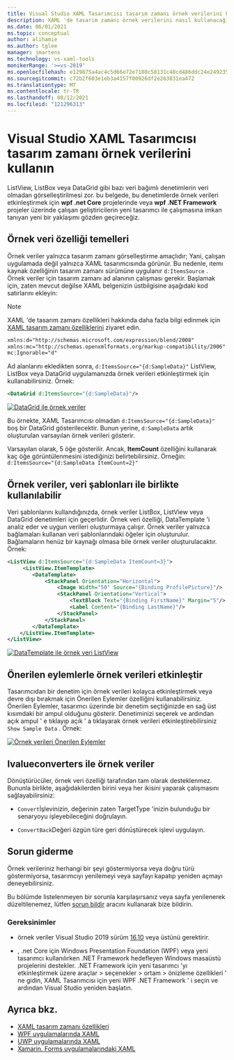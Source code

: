```yaml
---
title: Visual Studio XAML Tasarımcısı tasarım zamanı örnek verilerini kullanın
description: XAML 'de tasarım zamanı örnek verilerini nasıl kullanacağınızı öğrenin.
ms.date: 06/01/2021
ms.topic: conceptual
author: alihamie
ms.author: tglee
manager: jmartens
ms.technology: vs-xaml-tools
monikerRange: '>=vs-2019'
ms.openlocfilehash: e129875a4ac4c5d66e72e7180c58131c48cd486ddc24e24923556d2261dc094e
ms.sourcegitcommit: c72b2f603e1eb3a4157f00926df2e263831ea472
ms.translationtype: MT
ms.contentlocale: tr-TR
ms.lasthandoff: 08/12/2021
ms.locfileid: "121296313"
---
```

# <a name="use-design-time-sample-data-with-the-xaml-designer-in-visual-studio"></a>Visual Studio XAML Tasarımcısı tasarım zamanı örnek verilerini kullanın

ListView, ListBox veya DataGrid gibi bazı veri bağımlı denetimlerin veri olmadan görselleştirilmesi zor. bu belgede, bu denetimlerde örnek verileri etkinleştirmek için **wpf .net Core** projelerinde veya **wpf .NET Framework** projeler üzerinde çalışan geliştiricilerin yeni tasarımcı ile çalışmasına imkan tanıyan yeni bir yaklaşımı gözden geçireceğiz. 

## <a name="sample-data-feature-basics"></a>Örnek veri özelliği temelleri

Örnek veriler yalnızca tasarım zamanı görselleştirme amaçlıdır; Yani, çalışan uygulamada değil yalnızca XAML tasarımcısında görünür. Bu nedenle, ıtemı kaynak özelliğinin tasarım zamanı sürümüne uygulanır `d:ItemsSource` . Örnek veriler için tasarım zamanı ad alanının çalışması gerekir. Başlamak için, zaten mevcut değilse XAML belgenizin üstbilgisine aşağıdaki kod satırlarını ekleyin:

> [!NOTE]
> XAML 'de tasarım zamanı özellikleri hakkında daha fazla bilgi edinmek için [XAML tasarım zamanı özelliklerini](../xaml-tools/xaml-designtime-data.md) ziyaret edin.

```xml
xmlns:d="http://schemas.microsoft.com/expression/blend/2008"
xmlns:mc="http://schemas.openxmlformats.org/markup-compatibility/2006"
mc:Ignorable="d"
```

Ad alanlarını ekledikten sonra, `d:ItemsSource="{d:SampleData}"` ListView, ListBox veya DataGrid uygulamanızda örnek verileri etkinleştirmek için kullanabilirsiniz. Örnek:

```xml
<DataGrid d:ItemsSource="{d:SampleData}"/>
```

[![DataGrid ile örnek veriler](media\xaml-sample-data-empty-datagrid.png "DataGrid üzerinde etkin örnek veriler")](media\xaml-sample-data-empty-datagrid.png#lightbox)

Bu örnekte, XAML Tasarımcısı olmadan `d:ItemsSource="{d:SampleData}"` boş bir DataGrid gösterilecektir. Bunun yerine, `d:SampleData` artık oluşturulan varsayılan örnek verileri gösterir.

Varsayılan olarak, 5 öğe gösterilir. Ancak, **ItemCount** özelliğini kullanarak kaç öğe görüntülenmesini istediğinizi belirtebilirsiniz. Örneğin: `d:ItemsSource="{d:SampleData ItemCount=2}"`

## <a name="sample-data-works-with-datatemplates"></a>Örnek veriler, veri şablonları ile birlikte kullanılabilir

Veri şablonlarını kullandığınızda, örnek veriler ListBox, ListView veya DataGrid denetimleri için geçerlidir. Örnek veri özelliği, DataTemplate 'i analiz eder ve uygun verileri oluşturmaya çalışır. Örnek veriler yalnızca bağlamaları kullanan veri şablonlarındaki öğeler için oluşturulur. Bağlamaların henüz bir kaynağı olmasa bile örnek veriler oluşturulacaktır.
Örnek:

```xml
<ListView d:ItemsSource="{d:SampleData ItemCount=3}">
     <ListView.ItemTemplate>
        <DataTemplate>
            <StackPanel Orientation="Horizontal">
                <Image Width="50" Source="{Binding ProfilePicture}"/>
                <StackPanel Orientation="Vertical">
                    <TextBlock Text="{Binding FirstName}" Margin="5"/>
                    <Label Content="{Binding LastName}"/>
                </StackPanel>
            </StackPanel>
        </DataTemplate>
    </ListView.ItemTemplate>
</ListView>
```

[![DataTemplate ile örnek veri ListView](media\xaml-sample-data-templated-listview.png "DataTemplate ile ListView 'da kullanılan örnek veriler")](media\xaml-sample-data-templated-listview.png#lightbox)

## <a name="enable-sample-data-with-suggested-actions"></a>Önerilen eylemlerle örnek verileri etkinleştir

Tasarımcıdan bir denetim için örnek verileri kolayca etkinleştirmek veya devre dışı bırakmak için Önerilen Eylemler özelliğini kullanabilirsiniz. Önerilen Eylemler, tasarımcı üzerinde bir denetim seçtiğinizde en sağ üst kısımdaki bir ampul olduğunu gösterir. Denetiminizi seçerek ve ardından açık ampul ' e tıklayıp açık ' a tıklayarak örnek verileri etkinleştirebilirsiniz `Show Sample Data` . Örnek:

[![Örnek verileri Önerilen Eylemler](media\xaml-sample-data-suggested-actions.png "Önerilen eylemlerle örnek verileri etkinleştir")](media\xaml-sample-data-suggested-actions.png#lightbox)

## <a name="sample-data-with-ivalueconverters"></a>Ivalueconverters ile örnek veriler 

Dönüştürücüler, örnek veri özelliği tarafından tam olarak desteklenmez. Bununla birlikte, aşağıdakilerden birini veya her ikisini yaparak çalışmasını sağlayabilirsiniz:
- `Convert`İşlevinizin, değerinin zaten TargetType 'inizin bulunduğu bir senaryoyu işleyebileceğini doğrulayın.

- `ConvertBack`Değeri özgün türe geri dönüştürecek işlevi uygulayın. 

## <a name="troubleshooting"></a>Sorun giderme

Örnek verileriniz herhangi bir şeyi göstermiyorsa veya doğru türü göstermiyorsa, tasarımcıyı yenilemeyi veya sayfayı kapatıp yeniden açmayı deneyebilirsiniz.

Bu bölümde listelenmeyen bir sorunla karşılaşırsanız veya sayfa yenilenerek düzeltilenemez, lütfen [sorun bildir](../ide/how-to-report-a-problem-with-visual-studio.md) aracını kullanarak bize bildirin.

### <a name="requirements"></a>Gereksinimler

- örnek veriler Visual Studio 2019 sürüm [16,10](/visualstudio/releases/2019/release-notes-v16.10) veya üstünü gerektirir.

- , .net Core için Windows Presentation Foundation (WPF) veya yeni tasarımcı kullanılırken .NET Framework hedefleyen Windows masaüstü projelerini destekler. .NET Framework için yeni tasarımcı 'yı etkinleştirmek üzere araçlar > seçenekler > ortam > önizleme özellikleri ' ne gidin, XAML Tasarımcısı için yeni WPF .NET Framework ' i seçin ve ardından Visual Studio yeniden başlatın.

## <a name="see-also"></a>Ayrıca bkz.

- [XAML tasarım zamanı özellikleri](../xaml-tools/xaml-designtime-data.md)
- [WPF uygulamalarında XAML](/dotnet/framework/wpf/advanced/xaml-in-wpf)
- [UWP uygulamalarında XAML](/windows/uwp/xaml-platform/xaml-overview)
- [Xamarin. Forms uygulamalarındaki XAML](/xamarin/xamarin-forms/xaml/)